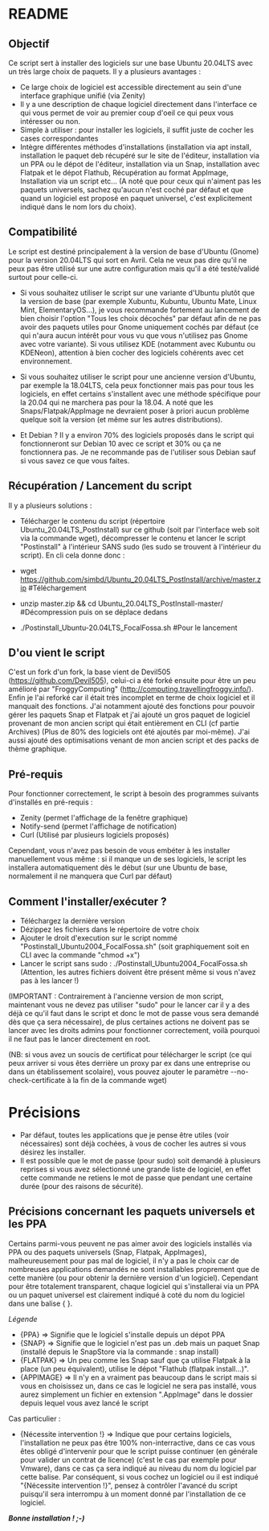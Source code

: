 # README 

## Objectif ##

Ce script sert à installer des logiciels sur une base Ubuntu 20.04LTS avec un très large choix de paquets.
Il y a plusieurs avantages :
- Ce large choix de logiciel est accessible directement au sein d'une interface graphique unifié (via Zenity)
- Il y a une description de chaque logiciel directement dans l'interface ce qui vous permet de voir au premier coup d'oeil ce qui peux vous intéresser ou non.
- Simple à utiliser : pour installer les logiciels, il suffit juste de cocher les cases correspondantes
- Intègre différentes méthodes d'installations (installation via apt install, installation le paquet deb récupéré sur le site de l'éditeur, installation via un PPA ou le dépot de l'éditeur, installation via un Snap, installation avec Flatpak et le dépot Flathub, Récupération au format AppImage, Installation via un script etc...
(A noté que pour ceux qui n'aiment pas les paquets universels, sachez qu'aucun n'est coché par défaut et que quand un logiciel est proposé en paquet universel, c'est explicitement indiqué dans le nom lors du choix).

## Compatibilité ##

Le script est destiné principalement à la version de base d'Ubuntu (Gnome) pour la version 20.04LTS qui sort en Avril.
Cela ne veux pas dire qu'il ne peux pas être utilisé sur une autre configuration mais qu'il a été testé/validé surtout pour celle-ci.

- Si vous souhaitez utiliser le script sur une variante d'Ubuntu plutôt que la version de base (par exemple Xubuntu, Kubuntu, Ubuntu Mate, Linux Mint, ElementaryOS...), je vous recommande fortement au lancement de bien choisir l'option "Tous les choix décochés" par défaut afin de ne pas avoir des paquets utiles pour Gnome uniquement cochés par défaut (ce qui n'aura aucun intérêt pour vous vu que vous n'utilisez pas Gnome avec votre variante). Si vous utilisez KDE (notamment avec Kubuntu ou KDENeon), attention à bien cocher des logiciels cohérents avec cet environnement.

- Si vous souhaitez utiliser le script pour une ancienne version d'Ubuntu, par exemple la 18.04LTS, cela peux fonctionner mais pas pour tous les logiciels, en effet certains s'installent avec une méthode spécifique pour la 20.04 qui ne marchera pas pour la 18.04. A noté que les Snaps/Flatpak/AppImage ne devraient poser à priori aucun problème quelque soit la version (et même sur les autres distributions).

- Et Debian ? Il y a environ 70% des logiciels proposés dans le script qui fonctionneront sur Debian 10 avec ce script et 30% ou ça ne fonctionnera pas. Je ne recommande pas de l'utiliser sous Debian sauf si vous savez ce que vous faites.

## Récupération / Lancement du script

Il y a plusieurs solutions :

- Télécharger le contenu du script (répertoire Ubuntu_20.04LTS_PostInstall) sur ce github (soit par l'interface web soit via la commande wget), décompresser le contenu et lancer le script "Postinstall" à l'intérieur SANS sudo (les sudo se trouvent à l'intérieur du script). En cli cela donne donc :

- wget https://github.com/simbd/Ubuntu_20.04LTS_PostInstall/archive/master.zip  #Téléchargement
- unzip master.zip && cd Ubuntu_20.04LTS_PostInstall-master/   #Décompression puis on se déplace dedans
- ./Postinstall_Ubuntu-20.04LTS_FocalFossa.sh  #Pour le lancement




## D'ou vient le script

C'est un fork d'un fork, la base vient de Devil505 (https://github.com/Devil505), celui-ci a été forké ensuite pour être un peu amélioré par "FroggyComputing" (http://computing.travellingfroggy.info/).
Enfin je l'ai reforké car il était très incomplet en terme de choix logiciel et il manquait des fonctions.
J'ai notamment ajouté des fonctions pour pouvoir gérer les paquets Snap et Flatpak et j'ai ajouté un gros paquet de logiciel provenant de mon ancien script qui était entièrement en CLI (cf partie Archives)
(Plus de 80% des logiciels ont été ajoutés par moi-même).
J'ai aussi ajouté des optimisations venant de mon ancien script et des packs de thème graphique. 

## Pré-requis

Pour fonctionner correctement, le script à besoin des programmes suivants d'installés en pré-requis :

- Zenity (permet l'affichage de la fenêtre graphique)
- Notify-send (permet l'affichage de notification)
- Curl (Utilisé par plusieurs logiciels proposés)

Cependant, vous n'avez pas besoin de vous embéter à les installer manuellement vous même : si il manque un de ses logiciels, le script les installera automatiquement dès le début
(sur une Ubuntu de base, normalement il ne manquera que Curl par défaut)

## Comment l'installer/exécuter ? ##

- Téléchargez la dernière version
- Dézippez les fichiers dans le répertoire de votre choix 
- Ajouter le droit d'execution sur le script nommé "Postinstall_Ubuntu2004_FocalFossa.sh" (soit graphiquement soit en CLI avec la commande "chmod +x")
- Lancer le script sans sudo : ./Postinstall_Ubuntu2004_FocalFossa.sh (Attention, les autres fichiers doivent être présent même si vous n'avez pas à les lancer !)

(IMPORTANT : Contrairement à l'ancienne version de mon script, maintenant vous ne devez pas utiliser "sudo" pour le lancer car il y a des déjà ce qu'il faut dans le script et donc le mot de passe vous sera demandé dès que ça sera nécessaire),
de plus certaines actions ne doivent pas se lancer avec les droits admins pour fonctionner correctement, voilà pourquoi il ne faut pas le lancer directement en root.

(NB: si vous avez un soucis de certificat pour télécharger le script (ce qui peux arriver si vous êtes derrière un proxy par ex dans une entreprise ou dans un établissement scolaire), vous pouvez ajouter le paramètre --no-check-certificate à la fin de la commande wget)

# Précisions

- Par défaut, toutes les applications que je pense être utiles (voir nécessaires) sont déjà cochées, à vous de cocher les autres si vous désirez les installer.
- Il est possible que le mot de passe (pour sudo) soit demandé à plusieurs reprises si vous avez sélectionné une grande liste de logiciel, en effet cette commande ne retiens le mot de passe que pendant une certaine durée (pour des raisons de sécurité).


## Précisions concernant les paquets universels et les PPA

Certains parmi-vous peuvent ne pas aimer avoir des logiciels installés via PPA ou des paquets universels (Snap, Flatpak, AppImages), malheureusement pour pas mal de logiciel, il n'y a pas le choix car de nombreuses applications demandés ne sont installables proprement que de cette manière
(ou pour obtenir la dernière version d'un logiciel).
Cependant pour être totalement transparent, chaque logiciel qui s'installerai via un PPA ou un paquet universel est clairement indiqué à coté du nom du logiciel dans une balise {  }.

_Légende_
- {PPA} => Signifie que le logiciel s'installe depuis un dépot PPA
- {SNAP} => Signifie que le logiciel n'est pas un .deb mais un paquet Snap (installé depuis le SnapStore via la commande : snap install)
- {FLATPAK} => Un peu comme les Snap sauf que ça utilise Flatpak à la place (un peu équivalent), utilise le dépot "Flathub (flatpak install...)".
- {APPIMAGE} => Il n'y en a vraiment pas beaucoup dans le script mais si vous en choisissez un, dans ce cas le logiciel ne sera pas installé, vous aurez simplement un fichier en extension ".AppImage" dans le dossier depuis lequel vous avez lancé le script

Cas particulier :

- {Nécessite intervention !} => Indique que pour certains logiciels, l'installation ne peux pas être 100% non-interractive, dans ce cas vous êtes obligé d'intervenir pour que le script puisse continuer (en générale pour valider un contrat de licence)
(c'est le cas par exemple pour Vmware), dans ce cas ça sera indiqué au niveau du nom du logiciel par cette balise.
Par conséquent, si vous cochez un logiciel ou il est indiqué "{Nécessite intervention !}", pensez à contrôler l'avancé du script puisqu'il sera interrompu à un moment donné par l'installation de ce logiciel.


***Bonne installation ! ;-)***

